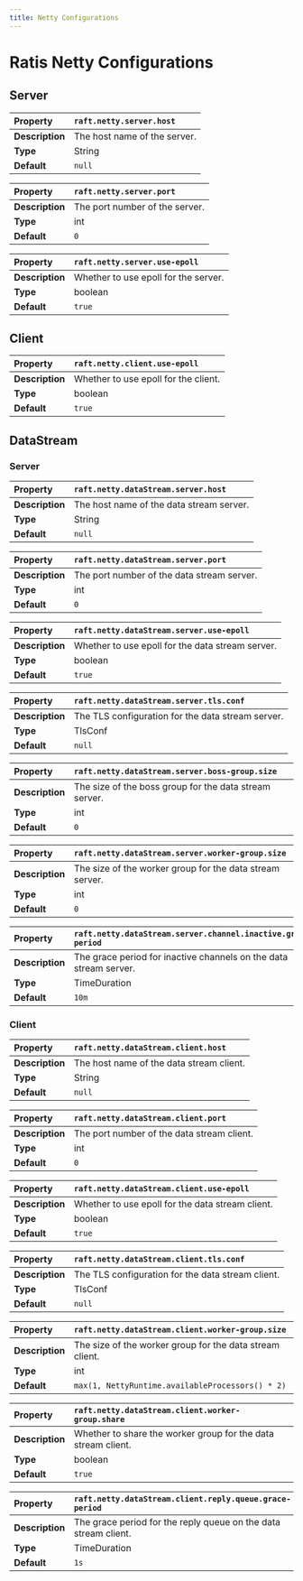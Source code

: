 ```yaml
---
title: Netty Configurations
---
```


# Ratis Netty Configurations

## Server

| **Property** | `raft.netty.server.host` |
|:--- |:--- |
| **Description** | The host name of the server. |
| **Type** | String |
| **Default** | `null` |

| **Property** | `raft.netty.server.port` |
|:--- |:--- |
| **Description** | The port number of the server. |
| **Type** | int |
| **Default** | `0` |

| **Property** | `raft.netty.server.use-epoll` |
|:--- |:--- |
| **Description** | Whether to use epoll for the server. |
| **Type** | boolean |
| **Default** | `true` |

## Client

| **Property** | `raft.netty.client.use-epoll` |
|:--- |:--- |
| **Description** | Whether to use epoll for the client. |
| **Type** | boolean |
| **Default** | `true` |

## DataStream

### Server

| **Property** | `raft.netty.dataStream.server.host` |
|:--- |:--- |
| **Description** | The host name of the data stream server. |
| **Type** | String |
| **Default** | `null` |

| **Property** | `raft.netty.dataStream.server.port` |
|:--- |:--- |
| **Description** | The port number of the data stream server. |
| **Type** | int |
| **Default** | `0` |

| **Property** | `raft.netty.dataStream.server.use-epoll` |
|:--- |:--- |
| **Description** | Whether to use epoll for the data stream server. |
| **Type** | boolean |
| **Default** | `true` |

| **Property** | `raft.netty.dataStream.server.tls.conf` |
|:--- |:--- |
| **Description** | The TLS configuration for the data stream server. |
| **Type** | TlsConf |
| **Default** | `null` |

| **Property** | `raft.netty.dataStream.server.boss-group.size` |
|:--- |:--- |
| **Description** | The size of the boss group for the data stream server. |
| **Type** | int |
| **Default** | `0` |

| **Property** | `raft.netty.dataStream.server.worker-group.size` |
|:--- |:--- |
| **Description** | The size of the worker group for the data stream server. |
| **Type** | int |
| **Default** | `0` |

| **Property** | `raft.netty.dataStream.server.channel.inactive.grace-period` |
|:--- |:--- |
| **Description** | The grace period for inactive channels on the data stream server. |
| **Type** | TimeDuration |
| **Default** | `10m` |

### Client

| **Property** | `raft.netty.dataStream.client.host` |
|:--- |:--- |
| **Description** | The host name of the data stream client. |
| **Type** | String |
| **Default** | `null` |

| **Property** | `raft.netty.dataStream.client.port` |
|:--- |:--- |
| **Description** | The port number of the data stream client. |
| **Type** | int |
| **Default** | `0` |

| **Property** | `raft.netty.dataStream.client.use-epoll` |
|:--- |:--- |
| **Description** | Whether to use epoll for the data stream client. |
| **Type** | boolean |
| **Default** | `true` |

| **Property** | `raft.netty.dataStream.client.tls.conf` |
|:--- |:--- |
| **Description** | The TLS configuration for the data stream client. |
| **Type** | TlsConf |
| **Default** | `null` |

| **Property** | `raft.netty.dataStream.client.worker-group.size` |
|:--- |:--- |
| **Description** | The size of the worker group for the data stream client. |
| **Type** | int |
| **Default** | `max(1, NettyRuntime.availableProcessors() * 2)` |

| **Property** | `raft.netty.dataStream.client.worker-group.share` |
|:--- |:--- |
| **Description** | Whether to share the worker group for the data stream client. |
| **Type** | boolean |
| **Default** | `true` |

| **Property** | `raft.netty.dataStream.client.reply.queue.grace-period` |
|:--- |:--- |
| **Description** | The grace period for the reply queue on the data stream client. |
| **Type** | TimeDuration |
| **Default** | `1s` |
